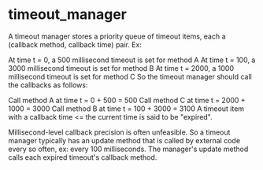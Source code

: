 # timeout_manager
A timeout manager stores a priority queue of timeout items, each a (callback method, callback time) pair. Ex:

At time t = 0, a 500 millisecond timeout is set for method A
At time t = 100, a 3000 millisecond timeout is set for method B
At time t = 2000, a 1000 millisecond timeout is set for method C
So the timeout manager should call the callbacks as follows:

Call method A at time t = 0 + 500 = 500
Call method C at time t = 2000 + 1000 = 3000
Call method B at time t = 100 + 3000 = 3100
A timeout item with a callback time <= the current time is said to be "expired".

Millisecond-level callback precision is often unfeasible. So a timeout manager typically has an update method that is called by external code every so often, ex: every 100 milliseconds. The manager's update method calls each expired timeout's callback method.


